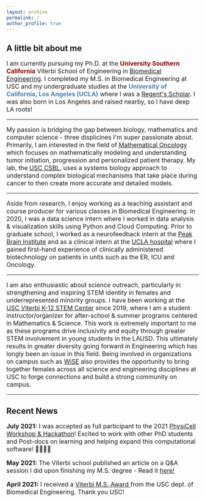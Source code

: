 ```yaml
---
layout: archive
permalink: /
author_profile: true
---
```


<h2 class="remove-whitespace">A little bit about me </h2>
<p style="font-size:16px"> I am currently pursuing my Ph.D. at the <b><font color="darkred">University Southern California</font></b> Viterbi School of Engineering in <a href="https://bme.usc.edu/">Biomedical Engineering</a>. I completed my M.S. in Biomedical Engineering at USC and my undergraduate studies at the <b><font color="steelblue">University of California, Los Angeles (UCLA)</font></b> where I was a <a href="https://prospective-ugstudents-ucla.academicworks.com/opportunities/284">Regent's Scholar</a>. I was also born in Los Angeles and raised nearby, so I have deep LA roots!
<hr>
<p style="font-size:16px">My passion is bridging the gap between biology, mathematics and computer science - three displicines I'm super passionate about. Primarily, I am interested in the field of <a href="http://mathematical-oncology.org">Mathematical Oncology</a> which focuses on mathematically modeling and understanding tumor initiation, progression and personalized patient therapy. My lab, the <a href="http://csbl.usc.edu/"> USC CSBL</a>, uses a systems biology approach to understand complex biological mechanisms that take place during cancer to then create more accurate and detailed models.
</p>
<hr>
<p style="font-size:16px">Aside from research, I enjoy working as a teaching assistant and course producer for various classes in Biomedical Engineering. In 2020, I was a data science intern where I worked in data analysis & visualization skills using Python and Cloud Computing. Prior to graduate school, I worked as a neurofeedback intern at the <a href="http://peakbraininstitute.com/">Peak Brain Institute</a> and as a clinical intern at the <a href="https://www.uclahealth.org/reagan/">UCLA hospital</a> where I gained first-hand experience of clinically administered biotechnology on patients in units such as the ER, ICU and Oncology. </p>
<hr>
<p style="font-size:16px"> I am also enthusiastic about science outreach, particularly in strengthening and inspiring STEM identity in females and underrepresented minority groups. I have been working at the <a href="https://viterbik12.usc.edu/"> USC Viterbi K-12 STEM Center</a> since 2019, where I am a student instructor/organizer for after-school & summer programs centered in Mathematics & Science. This work is extremely important to me as these programs drive inclusivity and equity through greater STEM involvement in young students in the LAUSD. This ultimately results in greater diversity going forward in Engineering which has longly been an issue in this field. Being involved in organizations on campus such as <a href="https://wise.usc.edu/">WiSE</a> also provides the opportunity to bring together females across all science and engineering disciplines at USC to forge connections and build a strong community on campus.</p>
<hr>

<h2 class="remove-whitespace">Recent News</h2>

<p style="font-size:16px"><b> July 2021:</b> I was accepted as full participant to the 2021 <a href="http://physicell.org/ws2021/">PhysiCell Workshop & Hackathon</a>! Excited to work with other PhD students and Post-docs on learning and helping expand this computational software! 🧫👩🏻‍💻 </p>
<p style="font-size:16px"><b> May 2021:</b> The Viterbi school published an article on a Q&A session I did upon finishing my M.S. degree - Read it <a href="https://viterbischool.usc.edu/news/2021/05/niki-tavakoli-biomedical-engineering-graduating-student-qa/">here!</a></p>
<p style="font-size:16px"><b> April 2021:</b> I received a <a href="https://viterbischool.usc.edu/news/2021/05/recognizing-excellence-2021-masters-awards-ceremony/"> Viterbi M.S. Award </a> from the USC dept. of Biomedical Engineering. Thank you USC! </p>
